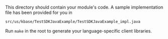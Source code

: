 This directory should contain your module's code.
A sample implementation file has been provided for you in

```src/us/kbase/TestSDKJavaExample/TestSDKJavaExample_impl.java```

Run `make` in the root to generate your language-specific client libraries.
